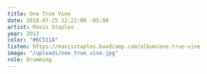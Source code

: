 ```yaml
---
title: One True Vine
date: 2018-07-25 12:22:00 -05:00
artist: Mavis Staples
year: 2013
color: "#6C511A"
listen: https://mavisstaples.bandcamp.com/album/one-true-vine
image: "/uploads/one_true_vine.jpg"
role: Drumming
---
```


